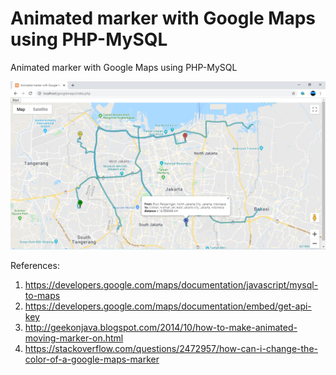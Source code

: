 # Animated marker with Google Maps using PHP-MySQL
 Animated marker with Google Maps using PHP-MySQL
 
![alt text](https://github.com/jenizar/Animated-marker-with-Google-Maps-using-PHP-MySQL/blob/master/Screenshot.PNG)

References:
1. https://developers.google.com/maps/documentation/javascript/mysql-to-maps
2. https://developers.google.com/maps/documentation/embed/get-api-key
3. http://geekonjava.blogspot.com/2014/10/how-to-make-animated-moving-marker-on.html
4. https://stackoverflow.com/questions/2472957/how-can-i-change-the-color-of-a-google-maps-marker
